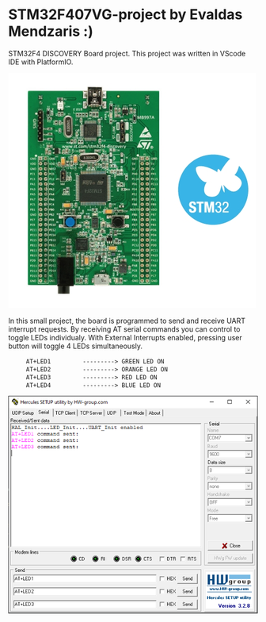 # STM32F407VG-project by Evaldas Mendzaris :)

STM32F4 DISCOVERY Board project. This project was written in VScode IDE with PlatformIO.

![STM32 Discovery](/images/STM32F4DISCOVERY.jpg)

In this small project, the board is programmed to send and receive UART interrupt requests. By receiving AT serial commands you can control to toggle LEDs individualy.
With External Interrupts enabled, pressing user button will toggle 4 LEDs simultaneously.
````
     AT+LED1         ---------> GREEN LED ON
     AT+LED2         ---------> ORANGE LED ON
     AT+LED3         ---------> RED LED ON
     AT+LED4         ---------> BLUE LED ON
````

![serial](/images/serial.png)
